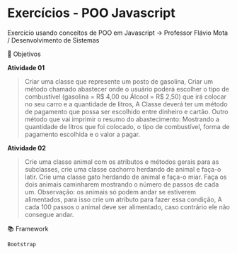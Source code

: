 # Exercícios - POO Javascript
Exercício usando conceitos de POO em Javascript -> Professor Flávio Mota / Desenvolvimento de Sistemas
 
 📌 Objetivos
 
**Atividade 01**
> Criar uma classe que represente um posto de gasolina, Criar um método chamado abastecer onde o usuário poderá escolher o tipo de combustível (gasolina = R$ 4,00 ou Álcool = R$ 2,50) que irá colocar no seu carro e a quantidade de litros, A Classe deverá ter um método de pagamento que possa ser escolhido entre dinheiro e cartão. Outro método que vai      imprimir o resumo do abastecimento: Mostrando a quantidade de litros que foi colocado, o tipo de combustível, forma de pagamento escolhida e o valor a pagar.
    
**Atividade 02**
> Crie uma classe animal com os atributos e métodos gerais para as subclasses, crie uma classe cachorro herdando de animal e faça-o latir. Crie uma classe gato herdando de animal e faça-o miar. Faça os dois animais caminharem mostrando o número de passos de cada um. Observação: os animais só podem andar se estiverem alimentados, para isso crie um atributo para fazer essa condição, A cada 100 passos o animal deve ser alimentado, caso contrário ele não consegue andar. 

 📚 Framework
 
  	Bootstrap

    
